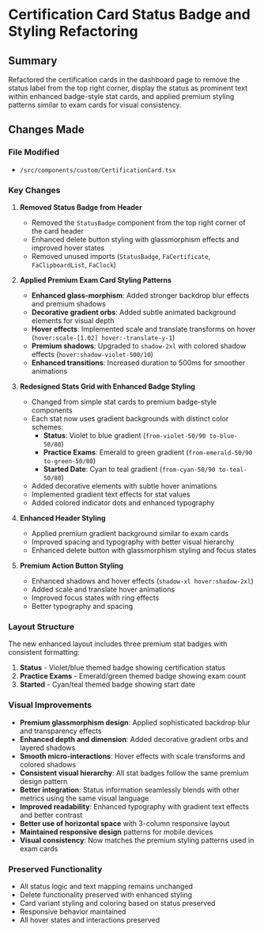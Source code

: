 # Certification Card Status Badge and Styling Refactoring

## Summary

Refactored the certification cards in the dashboard page to remove the status label from the top right corner, display the status as prominent text within enhanced badge-style stat cards, and applied premium styling patterns similar to exam cards for visual consistency.

## Changes Made

### File Modified

- `/src/components/custom/CertificationCard.tsx`

### Key Changes

1. **Removed Status Badge from Header**

   - Removed the `StatusBadge` component from the top right corner of the card header
   - Enhanced delete button styling with glassmorphism effects and improved hover states
   - Removed unused imports (`StatusBadge`, `FaCertificate`, `FaClipboardList`, `FaClock`)

2. **Applied Premium Exam Card Styling Patterns**

   - **Enhanced glass-morphism**: Added stronger backdrop blur effects and premium shadows
   - **Decorative gradient orbs**: Added subtle animated background elements for visual depth
   - **Hover effects**: Implemented scale and translate transforms on hover (`hover:scale-[1.02] hover:-translate-y-1`)
   - **Premium shadows**: Upgraded to `shadow-2xl` with colored shadow effects (`hover:shadow-violet-500/10`)
   - **Enhanced transitions**: Increased duration to 500ms for smoother animations

3. **Redesigned Stats Grid with Enhanced Badge Styling**

   - Changed from simple stat cards to premium badge-style components
   - Each stat now uses gradient backgrounds with distinct color schemes:
     - **Status**: Violet to blue gradient (`from-violet-50/90 to-blue-50/80`)
     - **Practice Exams**: Emerald to green gradient (`from-emerald-50/90 to-green-50/80`)
     - **Started Date**: Cyan to teal gradient (`from-cyan-50/90 to-teal-50/80`)
   - Added decorative elements with subtle hover animations
   - Implemented gradient text effects for stat values
   - Added colored indicator dots and enhanced typography

4. **Enhanced Header Styling**

   - Applied premium gradient background similar to exam cards
   - Improved spacing and typography with better visual hierarchy
   - Enhanced delete button with glassmorphism styling and focus states

5. **Premium Action Button Styling**
   - Enhanced shadows and hover effects (`shadow-xl hover:shadow-2xl`)
   - Added scale and translate hover animations
   - Improved focus states with ring effects
   - Better typography and spacing

### Layout Structure

The new enhanced layout includes three premium stat badges with consistent formatting:

1. **Status** - Violet/blue themed badge showing certification status
2. **Practice Exams** - Emerald/green themed badge showing exam count
3. **Started** - Cyan/teal themed badge showing start date

### Visual Improvements

- **Premium glassmorphism design**: Applied sophisticated backdrop blur and transparency effects
- **Enhanced depth and dimension**: Added decorative gradient orbs and layered shadows
- **Smooth micro-interactions**: Hover effects with scale transforms and colored shadows
- **Consistent visual hierarchy**: All stat badges follow the same premium design pattern
- **Better integration**: Status information seamlessly blends with other metrics using the same visual language
- **Improved readability**: Enhanced typography with gradient text effects and better contrast
- **Better use of horizontal space** with 3-column responsive layout
- **Maintained responsive design** patterns for mobile devices
- **Visual consistency**: Now matches the premium styling patterns used in exam cards

### Preserved Functionality

- All status logic and text mapping remains unchanged
- Delete functionality preserved with enhanced styling
- Card variant styling and coloring based on status preserved
- Responsive behavior maintained
- All hover states and interactions preserved
